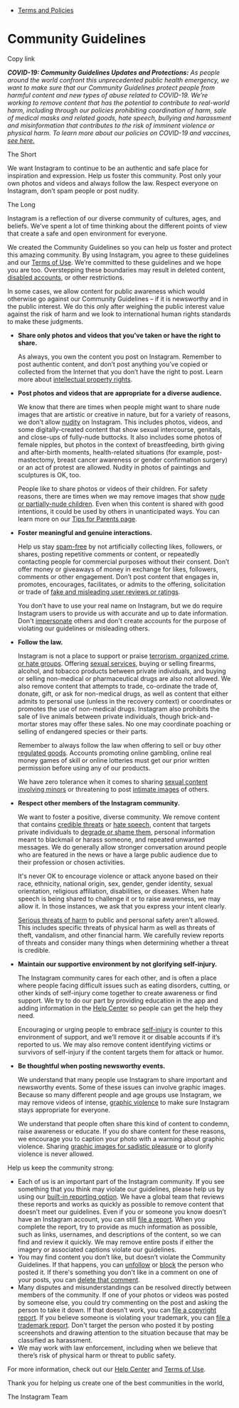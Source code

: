 *   [Terms and Policies](https://help.instagram.com/1417489251945243/?helpref=breadcrumb)

Community Guidelines
====================

Copy link

_**COVID-19: Community Guidelines Updates and Protections:** As people around the world confront this unprecedented public health emergency, we want to make sure that our Community Guidelines protect people from harmful content and new types of abuse related to COVID-19. We’re working to remove content that has the potential to contribute to real-world harm, including through our policies prohibiting coordination of harm, sale of medical masks and related goods, hate speech, bullying and harassment and misinformation that contributes to the risk of imminent violence or physical harm. To learn more about our policies on COVID-19 and vaccines, [see here.](https://help.instagram.com/697825587576762?helpref=faq_content)_

The Short

We want Instagram to continue to be an authentic and safe place for inspiration and expression. Help us foster this community. Post only your own photos and videos and always follow the law. Respect everyone on Instagram, don’t spam people or post nudity.

The Long

Instagram is a reflection of our diverse community of cultures, ages, and beliefs. We’ve spent a lot of time thinking about the different points of view that create a safe and open environment for everyone.

We created the Community Guidelines so you can help us foster and protect this amazing community. By using Instagram, you agree to these guidelines and our [Terms of Use](https://www.instagram.com/legal/terms). We’re committed to these guidelines and we hope you are too. Overstepping these boundaries may result in deleted content, [disabled accounts](https://help.instagram.com/366993040048856?helpref=faq_content), or other restrictions.

In some cases, we allow content for public awareness which would otherwise go against our Community Guidelines – if it is newsworthy and in the public interest. We do this only after weighing the public interest value against the risk of harm and we look to international human rights standards to make these judgments.

*   **Share only photos and videos that you’ve taken or have the right to share.**
    
    As always, you own the content you post on Instagram. Remember to post authentic content, and don’t post anything you’ve copied or collected from the Internet that you don’t have the right to post. Learn more about [intellectual property rights](https://help.instagram.com/126382350847838?helpref=faq_content).
    
*   **Post photos and videos that are appropriate for a diverse audience.**
    
    We know that there are times when people might want to share nude images that are artistic or creative in nature, but for a variety of reasons, we don’t allow [nudity](https://l.instagram.com/?u=https%3A%2F%2Fwww.facebook.com%2Fcommunitystandards%2Fadult_nudity_sexual_activity&e=AT3h2kKeq6Xc-QUBl5qIeeo6cQvpyFwhaFcBkQ8X6xqcognpQl1Fj8tbqBJWnRgSBWkdvyfzkx4Wb7lRBBQfZHjZOwmh9k2UvSZyIEHJvIiM5n11fQuSGxXqL7lssVzx0YKNjfv3A0xUbQcx6TwHahCah-hRd_dk3AzCZA) on Instagram. This includes photos, videos, and some digitally-created content that show sexual intercourse, genitals, and close-ups of fully-nude buttocks. It also includes some photos of female nipples, but photos in the context of breastfeeding, birth giving and after-birth moments, health-related situations (for example, post-mastectomy, breast cancer awareness or gender confirmation surgery) or an act of protest are allowed. Nudity in photos of paintings and sculptures is OK, too.
    
    People like to share photos or videos of their children. For safety reasons, there are times when we may remove images that show [nude or partially-nude children](https://l.instagram.com/?u=https%3A%2F%2Fwww.facebook.com%2Fcommunitystandards%2Fchild_nudity_sexual_exploitation&e=AT3h2kKeq6Xc-QUBl5qIeeo6cQvpyFwhaFcBkQ8X6xqcognpQl1Fj8tbqBJWnRgSBWkdvyfzkx4Wb7lRBBQfZHjZOwmh9k2UvSZyIEHJvIiM5n11fQuSGxXqL7lssVzx0YKNjfv3A0xUbQcx6TwHahCah-hRd_dk3AzCZA). Even when this content is shared with good intentions, it could be used by others in unanticipated ways. You can learn more on our [Tips for Parents page](https://help.instagram.com/154475974694511/?helpref=faq_content).
    
*   **Foster meaningful and genuine interactions.**
    
    Help us stay [spam-free](https://l.instagram.com/?u=https%3A%2F%2Fwww.facebook.com%2Fcommunitystandards%2Fspam&e=AT3h2kKeq6Xc-QUBl5qIeeo6cQvpyFwhaFcBkQ8X6xqcognpQl1Fj8tbqBJWnRgSBWkdvyfzkx4Wb7lRBBQfZHjZOwmh9k2UvSZyIEHJvIiM5n11fQuSGxXqL7lssVzx0YKNjfv3A0xUbQcx6TwHahCah-hRd_dk3AzCZA) by not artificially collecting likes, followers, or shares, posting repetitive comments or content, or repeatedly contacting people for commercial purposes without their consent. Don’t offer money or giveaways of money in exchange for likes, followers, comments or other engagement. Don’t post content that engages in, promotes, encourages, facilitates, or admits to the offering, solicitation or trade of [fake and misleading user reviews or ratings](https://l.instagram.com/?u=https%3A%2F%2Fwww.facebook.com%2Fcommunitystandards%2Ffraud_deception&e=AT3h2kKeq6Xc-QUBl5qIeeo6cQvpyFwhaFcBkQ8X6xqcognpQl1Fj8tbqBJWnRgSBWkdvyfzkx4Wb7lRBBQfZHjZOwmh9k2UvSZyIEHJvIiM5n11fQuSGxXqL7lssVzx0YKNjfv3A0xUbQcx6TwHahCah-hRd_dk3AzCZA).
    
    You don’t have to use your real name on Instagram, but we do require Instagram users to provide us with accurate and up to date information. Don't [impersonate](https://l.instagram.com/?u=https%3A%2F%2Fwww.facebook.com%2Fcommunitystandards%2Fmisrepresentation&e=AT3h2kKeq6Xc-QUBl5qIeeo6cQvpyFwhaFcBkQ8X6xqcognpQl1Fj8tbqBJWnRgSBWkdvyfzkx4Wb7lRBBQfZHjZOwmh9k2UvSZyIEHJvIiM5n11fQuSGxXqL7lssVzx0YKNjfv3A0xUbQcx6TwHahCah-hRd_dk3AzCZA) others and don't create accounts for the purpose of violating our guidelines or misleading others.
    
*   **Follow the law.**
    
    Instagram is not a place to support or praise [terrorism, organized crime, or hate groups](https://l.instagram.com/?u=https%3A%2F%2Fwww.facebook.com%2Fcommunitystandards%2Fdangerous_individuals_organizations&e=AT3h2kKeq6Xc-QUBl5qIeeo6cQvpyFwhaFcBkQ8X6xqcognpQl1Fj8tbqBJWnRgSBWkdvyfzkx4Wb7lRBBQfZHjZOwmh9k2UvSZyIEHJvIiM5n11fQuSGxXqL7lssVzx0YKNjfv3A0xUbQcx6TwHahCah-hRd_dk3AzCZA). Offering [sexual services](https://l.instagram.com/?u=https%3A%2F%2Fwww.facebook.com%2Fcommunitystandards%2Fsexual_solicitation&e=AT3h2kKeq6Xc-QUBl5qIeeo6cQvpyFwhaFcBkQ8X6xqcognpQl1Fj8tbqBJWnRgSBWkdvyfzkx4Wb7lRBBQfZHjZOwmh9k2UvSZyIEHJvIiM5n11fQuSGxXqL7lssVzx0YKNjfv3A0xUbQcx6TwHahCah-hRd_dk3AzCZA), buying or selling firearms, alcohol, and tobacco products between private individuals, and buying or selling non-medical or pharmaceutical drugs are also not allowed. We also remove content that attempts to trade, co-ordinate the trade of, donate, gift, or ask for non-medical drugs, as well as content that either admits to personal use (unless in the recovery context) or coordinates or promotes the use of non-medical drugs. Instagram also prohibits the sale of live animals between private individuals, though brick-and-mortar stores may offer these sales. No one may coordinate poaching or selling of endangered species or their parts.
    
    Remember to always follow the law when offering to sell or buy other [regulated goods](https://l.instagram.com/?u=https%3A%2F%2Fwww.facebook.com%2Fcommunitystandards%2Fregulated_goods&e=AT3h2kKeq6Xc-QUBl5qIeeo6cQvpyFwhaFcBkQ8X6xqcognpQl1Fj8tbqBJWnRgSBWkdvyfzkx4Wb7lRBBQfZHjZOwmh9k2UvSZyIEHJvIiM5n11fQuSGxXqL7lssVzx0YKNjfv3A0xUbQcx6TwHahCah-hRd_dk3AzCZA). Accounts promoting online gambling, online real money games of skill or online lotteries must get our prior written permission before using any of our products.
    
    We have zero tolerance when it comes to sharing [sexual content involving minors](https://l.instagram.com/?u=https%3A%2F%2Fwww.facebook.com%2Fcommunitystandards%2Fchild_nudity_sexual_exploitation&e=AT3h2kKeq6Xc-QUBl5qIeeo6cQvpyFwhaFcBkQ8X6xqcognpQl1Fj8tbqBJWnRgSBWkdvyfzkx4Wb7lRBBQfZHjZOwmh9k2UvSZyIEHJvIiM5n11fQuSGxXqL7lssVzx0YKNjfv3A0xUbQcx6TwHahCah-hRd_dk3AzCZA) or threatening to post [intimate images](https://l.instagram.com/?u=https%3A%2F%2Fwww.facebook.com%2Fcommunitystandards%2Fsexual_exploitation_adults&e=AT3h2kKeq6Xc-QUBl5qIeeo6cQvpyFwhaFcBkQ8X6xqcognpQl1Fj8tbqBJWnRgSBWkdvyfzkx4Wb7lRBBQfZHjZOwmh9k2UvSZyIEHJvIiM5n11fQuSGxXqL7lssVzx0YKNjfv3A0xUbQcx6TwHahCah-hRd_dk3AzCZA) of others.
    
*   **Respect other members of the Instagram community.**
    
    We want to foster a positive, diverse community. We remove content that contains [credible threats](https://l.instagram.com/?u=https%3A%2F%2Fwww.facebook.com%2Fcommunitystandards%2Fcredible_violence&e=AT3h2kKeq6Xc-QUBl5qIeeo6cQvpyFwhaFcBkQ8X6xqcognpQl1Fj8tbqBJWnRgSBWkdvyfzkx4Wb7lRBBQfZHjZOwmh9k2UvSZyIEHJvIiM5n11fQuSGxXqL7lssVzx0YKNjfv3A0xUbQcx6TwHahCah-hRd_dk3AzCZA) or [hate speech](https://l.instagram.com/?u=https%3A%2F%2Fwww.facebook.com%2Fcommunitystandards%2Fhate_speech&e=AT3h2kKeq6Xc-QUBl5qIeeo6cQvpyFwhaFcBkQ8X6xqcognpQl1Fj8tbqBJWnRgSBWkdvyfzkx4Wb7lRBBQfZHjZOwmh9k2UvSZyIEHJvIiM5n11fQuSGxXqL7lssVzx0YKNjfv3A0xUbQcx6TwHahCah-hRd_dk3AzCZA), content that targets private individuals to [degrade or shame them](https://l.instagram.com/?u=https%3A%2F%2Fwww.facebook.com%2Fcommunitystandards%2Fbullying&e=AT3h2kKeq6Xc-QUBl5qIeeo6cQvpyFwhaFcBkQ8X6xqcognpQl1Fj8tbqBJWnRgSBWkdvyfzkx4Wb7lRBBQfZHjZOwmh9k2UvSZyIEHJvIiM5n11fQuSGxXqL7lssVzx0YKNjfv3A0xUbQcx6TwHahCah-hRd_dk3AzCZA), personal information meant to blackmail or harass someone, and repeated unwanted messages. We do generally allow stronger conversation around people who are featured in the news or have a large public audience due to their profession or chosen activities.
    
    It's never OK to encourage violence or attack anyone based on their race, ethnicity, national origin, sex, gender, gender identity, sexual orientation, religious affiliation, disabilities, or diseases. When hate speech is being shared to challenge it or to raise awareness, we may allow it. In those instances, we ask that you express your intent clearly.
    
    [Serious threats of harm](https://l.instagram.com/?u=https%3A%2F%2Fwww.facebook.com%2Fcommunitystandards%2Fcredible_violence&e=AT3h2kKeq6Xc-QUBl5qIeeo6cQvpyFwhaFcBkQ8X6xqcognpQl1Fj8tbqBJWnRgSBWkdvyfzkx4Wb7lRBBQfZHjZOwmh9k2UvSZyIEHJvIiM5n11fQuSGxXqL7lssVzx0YKNjfv3A0xUbQcx6TwHahCah-hRd_dk3AzCZA) to public and personal safety aren't allowed. This includes specific threats of physical harm as well as threats of theft, vandalism, and other financial harm. We carefully review reports of threats and consider many things when determining whether a threat is credible.
    
*   **Maintain our supportive environment by not glorifying self-injury.**
    
    The Instagram community cares for each other, and is often a place where people facing difficult issues such as eating disorders, cutting, or other kinds of self-injury come together to create awareness or find support. We try to do our part by providing education in the app and adding information in the [Help Center](https://help.instagram.com/) so people can get the help they need.
    
    Encouraging or urging people to embrace [self-injury](https://l.instagram.com/?u=https%3A%2F%2Fwww.facebook.com%2Fcommunitystandards%2Fsuicide_self_injury_violence&e=AT3h2kKeq6Xc-QUBl5qIeeo6cQvpyFwhaFcBkQ8X6xqcognpQl1Fj8tbqBJWnRgSBWkdvyfzkx4Wb7lRBBQfZHjZOwmh9k2UvSZyIEHJvIiM5n11fQuSGxXqL7lssVzx0YKNjfv3A0xUbQcx6TwHahCah-hRd_dk3AzCZA) is counter to this environment of support, and we’ll remove it or disable accounts if it’s reported to us. We may also remove content identifying victims or survivors of self-injury if the content targets them for attack or humor.
    
*   **Be thoughtful when posting newsworthy events.**
    
    We understand that many people use Instagram to share important and newsworthy events. Some of these issues can involve graphic images. Because so many different people and age groups use Instagram, we may remove videos of intense, [graphic violence](https://l.instagram.com/?u=https%3A%2F%2Fwww.facebook.com%2Fcommunitystandards%2Fgraphic_violence&e=AT3h2kKeq6Xc-QUBl5qIeeo6cQvpyFwhaFcBkQ8X6xqcognpQl1Fj8tbqBJWnRgSBWkdvyfzkx4Wb7lRBBQfZHjZOwmh9k2UvSZyIEHJvIiM5n11fQuSGxXqL7lssVzx0YKNjfv3A0xUbQcx6TwHahCah-hRd_dk3AzCZA) to make sure Instagram stays appropriate for everyone.
    
    We understand that people often share this kind of content to condemn, raise awareness or educate. If you do share content for these reasons, we encourage you to caption your photo with a warning about graphic violence. Sharing [graphic images for sadistic pleasure](https://l.instagram.com/?u=https%3A%2F%2Fwww.facebook.com%2Fcommunitystandards%2Fcruel_insensitive&e=AT3h2kKeq6Xc-QUBl5qIeeo6cQvpyFwhaFcBkQ8X6xqcognpQl1Fj8tbqBJWnRgSBWkdvyfzkx4Wb7lRBBQfZHjZOwmh9k2UvSZyIEHJvIiM5n11fQuSGxXqL7lssVzx0YKNjfv3A0xUbQcx6TwHahCah-hRd_dk3AzCZA) or to glorify violence is never allowed.
    

Help us keep the community strong:

*   Each of us is an important part of the Instagram community. If you see something that you think may violate our guidelines, please help us by using our [built-in reporting option](https://help.instagram.com/165828726894770?helpref=faq_content). We have a global team that reviews these reports and works as quickly as possible to remove content that doesn’t meet our guidelines. Even if you or someone you know doesn’t have an Instagram account, you can still [file a report](https://help.instagram.com/contact/383679321740945). When you complete the report, try to provide as much information as possible, such as links, usernames, and descriptions of the content, so we can find and review it quickly. We may remove entire posts if either the imagery or associated captions violate our guidelines.
*   You may find content you don’t like, but doesn’t violate the Community Guidelines. If that happens, you can [unfollow](https://help.instagram.com/286340048138725?helpref=faq_content) or [block](https://help.instagram.com/426700567389543/?helpref=faq_content) the person who posted it. If there's something you don't like in a comment on one of your posts, you can [delete that comment](https://help.instagram.com/289098941190483?helpref=faq_content).
*   Many disputes and misunderstandings can be resolved directly between members of the community. If one of your photos or videos was posted by someone else, you could try commenting on the post and asking the person to take it down. If that doesn’t work, you can [file a copyright report](https://help.instagram.com/126382350847838?helpref=faq_content). If you believe someone is violating your trademark, you can [file a trademark report](https://help.instagram.com/222826637847963?helpref=faq_content). Don't target the person who posted it by posting screenshots and drawing attention to the situation because that may be classified as harassment.
*   We may work with law enforcement, including when we believe that there’s risk of physical harm or threat to public safety.

For more information, check out our [Help Center](https://help.instagram.com/) and [Terms of Use](https://l.instagram.com/?u=http%3A%2F%2Finstagram.com%2Flegal%2Fterms%2F%23&e=AT3h2kKeq6Xc-QUBl5qIeeo6cQvpyFwhaFcBkQ8X6xqcognpQl1Fj8tbqBJWnRgSBWkdvyfzkx4Wb7lRBBQfZHjZOwmh9k2UvSZyIEHJvIiM5n11fQuSGxXqL7lssVzx0YKNjfv3A0xUbQcx6TwHahCah-hRd_dk3AzCZA).

Thank you for helping us create one of the best communities in the world,

The Instagram Team
